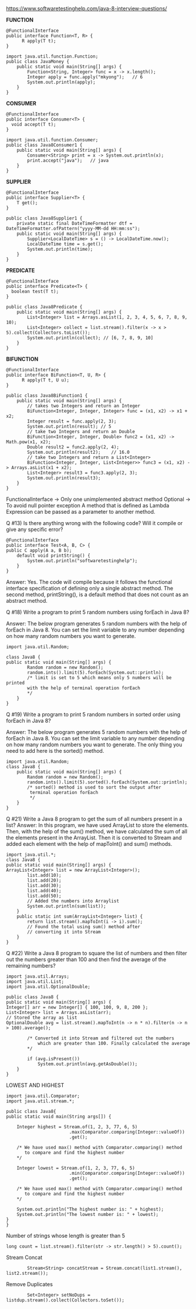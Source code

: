 https://www.softwaretestinghelp.com/java-8-interview-questions/

**FUNCTION**
```
@FunctionalInterface
public interface Function<T, R> {
      R apply(T t);
}
```

```
import java.util.function.Function;
public class JavaMoney {
    public static void main(String[] args) {
        Function<String, Integer> func = x -> x.length();
        Integer apply = func.apply("mkyong");   // 6
        System.out.println(apply);
    }
}
```

**CONSUMER**

````
@FunctionalInterface
public interface Consumer<T> {
  void accept(T t);
}
````

````
import java.util.function.Consumer;
public class Java8Consumer1 {
    public static void main(String[] args) {
        Consumer<String> print = x -> System.out.println(x);
        print.accept("java");   // java
    }
}
````

**SUPPLIER**

````
@FunctionalInterface
public interface Supplier<T> {
    T get();
}
````

````
public class Java8Supplier1 {
    private static final DateTimeFormatter dtf = DateTimeFormatter.ofPattern("yyyy-MM-dd HH:mm:ss");
    public static void main(String[] args) {
        Supplier<LocalDateTime> s = () -> LocalDateTime.now();
        LocalDateTime time = s.get();
        System.out.println(time);
    }
}
````

**PREDICATE**

````
@FunctionalInterface
public interface Predicate<T> {
  boolean test(T t);
}
````

````
public class Java8Predicate {
    public static void main(String[] args) {
        List<Integer> list = Arrays.asList(1, 2, 3, 4, 5, 6, 7, 8, 9, 10);
        List<Integer> collect = list.stream().filter(x -> x > 5).collect(Collectors.toList());
        System.out.println(collect); // [6, 7, 8, 9, 10]
    }
}
````

**BIFUNCTION**

````
@FunctionalInterface
public interface BiFunction<T, U, R> {
      R apply(T t, U u);
}
````

````
public class Java8BiFunction1 {
    public static void main(String[] args) {
        // takes two Integers and return an Integer
        BiFunction<Integer, Integer, Integer> func = (x1, x2) -> x1 + x2;
        Integer result = func.apply(2, 3);
        System.out.println(result); // 5
        // take two Integers and return an Double
        BiFunction<Integer, Integer, Double> func2 = (x1, x2) -> Math.pow(x1, x2);
        Double result2 = func2.apply(2, 4);
        System.out.println(result2);    // 16.0
        // take two Integers and return a List<Integer>
        BiFunction<Integer, Integer, List<Integer>> func3 = (x1, x2) -> Arrays.asList(x1 + x2);
        List<Integer> result3 = func3.apply(2, 3);
        System.out.println(result3);
    }
}
````


FunctionalInterface -> Only one unimplemented abstract method
Optional -> To avoid null pointer exception
A method that is defined as Lambda Expression can be passed as a parameter to another method.


Q #13) Is there anything wrong with the following code? Will it compile or give any specific error?

````
@FunctionalInterface
public interface Test<A, B, C> {
public C apply(A a, B b);
    default void printString() {
        System.out.println("softwaretestinghelp");
    }
}
````

Answer: Yes. The code will compile because it follows the functional interface specification of defining only a single abstract method. The second method, printString(), is a default method that does not count as an abstract method.

Q #18) Write a program to print 5 random numbers using forEach in Java 8?

Answer: The below program generates 5 random numbers with the help of forEach in Java 8. You can set the limit variable to any number depending on how many random numbers you want to generate.

````
import java.util.Random;

class Java8 {
public static void main(String[] args) {
        Random random = new Random();
        random.ints().limit(5).forEach(System.out::println);
        /* limit is set to 5 which means only 5 numbers will be printed
        with the help of terminal operation forEach
        */
    }
}
````

Q #19) Write a program to print 5 random numbers in sorted order using forEach in Java 8?

Answer: The below program generates 5 random numbers with the help of forEach in Java 8. You can set the limit variable to any number depending on how many random numbers you want to generate. The only thing you need to add here is the sorted() method.

````
import java.util.Random;
class Java8 {
    public static void main(String[] args) {
        Random random = new Random();
        random.ints().limit(5).sorted().forEach(System.out::println);
        /* sorted() method is used to sort the output after
         terminal operation forEach
         */
    }
}
````

Q #21) Write a Java 8 program to get the sum of all numbers present in a list?
Answer: In this program, we have used ArrayList to store the elements. Then, with the help of the sum() method, we have calculated the sum of all the elements present in the ArrayList. Then it is converted to Stream and added each element with the help of mapToInt() and sum() methods.
````
import java.util.*;
class Java8 {
public static void main(String[] args) {
ArrayList<Integer> list = new ArrayList<Integer>();
        list.add(10);
        list.add(20);
        list.add(30);
        list.add(40);
        list.add(50);
        // Added the numbers into Arraylist
        System.out.println(sum(list));
    }
    public static int sum(ArrayList<Integer> list) {
        return list.stream().mapToInt(i -> i).sum();
        // Found the total using sum() method after 
        // converting it into Stream
    }
}
````

Q #22) Write a Java 8 program to square the list of numbers and then filter out the numbers greater than 100 and then find the average of the remaining numbers?
````
import java.util.Arrays;
import java.util.List;
import java.util.OptionalDouble;

public class Java8 {
public static void main(String[] args) {
Integer[] arr = new Integer[] { 100, 100, 9, 8, 200 };
List<Integer> list = Arrays.asList(arr);
// Stored the array as list
OptionalDouble avg = list.stream().mapToInt(n -> n * n).filter(n -> n > 100).average();

        /* Converted it into Stream and filtered out the numbers
            which are greater than 100. Finally calculated the average 
        */
         
        if (avg.isPresent())
            System.out.println(avg.getAsDouble());
    }
}
````

LOWEST AND HIGHEST

````
import java.util.Comparator;
import java.util.stream.*;

public class Java8{
public static void main(String args[]) {

    Integer highest = Stream.of(1, 2, 3, 77, 6, 5)
                        .max(Comparator.comparing(Integer::valueOf))
                        .get();
     
    /* We have used max() method with Comparator.comparing() method
       to compare and find the highest number 
    */
          
    Integer lowest = Stream.of(1, 2, 3, 77, 6, 5)
                        .min(Comparator.comparing(Integer::valueOf))
                        .get();
     
    /* We have used max() method with Comparator.comparing() method
       to compare and find the highest number 
    */
     
    System.out.println("The highest number is: " + highest);
    System.out.println("The lowest number is: " + lowest);
}
}
````

Number of strings whose length is greater than 5

````
long count = list.stream().filter(str -> str.length() > 5).count();
````

Stream Concat
````
        Stream<String> concatStream = Stream.concat(list1.stream(), list2.stream());
````

Remove Duplicates
````
        Set<Integer> setNoDups = listdup.stream().collect(Collectors.toSet());
````